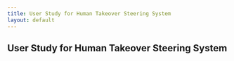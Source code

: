 ```yaml
---
title: User Study for Human Takeover Steering System
layout: default
---
```

## User Study for Human Takeover Steering System